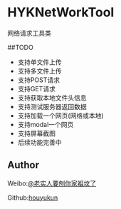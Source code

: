 # HYKNetWorkTool
网络请求工具类


##TODO

- 支持单文件上传
- 支持多文件上传
- 支持POST请求
- 支持GET请求
- 支持获取本地文件头信息
- 支持测试服务器返回数据
- 支持加载一个网页(网络或本地)
- 支持modal一个网页
- 支持屏幕截图
- 后续功能完善中

## Author

Weibo:[@老实人要刨你家祖坟了](http://weibo.com/caoeggs) 

Github:[houyukun](https://github.com/houyukun) 
